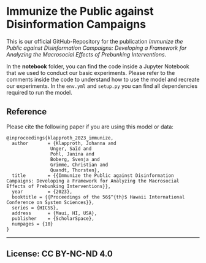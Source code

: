 # Immunize the Public against Disinformation Campaigns

This is our official GitHub-Repository for the publication *Immunize the Public against Disinformation Campaigns: Developing a Framework for Analyzing the Macrosocial Effects of Prebunking Interventions*. 

In the **notebook** folder, you can find the code inside a Jupyter Notebook that we used to conduct our basic experiments. Please refer to the comments inside the code to understand how to use the model and recreate our experiments. In the `env.yml` and `setup.py` you can find all dependencies required to run the model. 
 
## Reference 

Please cite the following paper if you are using this model or data: 

```
@inproceedings{klapproth_2023_immunize,
  author       = {Klapproth, Johanna and 
	  			Unger, Saïd and 
	  		  	Pohl, Janina and 
	  		  	Boberg, Svenja and 
	  		  	Grimme, Christian and 
	  		  	Quandt, Thorsten},
  title        = {{Immunize the Public against Disinformation Campaigns: Developing a Framework for Analyzing the Macrosocial Effects of Prebunking Interventions}},
  year         = {2023},
  booktitle = {{Proceedings of the 56$^{th}$ Hawaii International Conference on System Sciences}},
  series = {HICSS},
  address      = {Maui, HI, USA}, 
  publisher    = {ScholarSpace},
  numpages = {10}
} 
```

---
License: CC BY-NC-ND 4.0
---